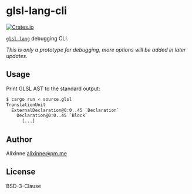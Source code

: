 # glsl-lang-cli

[![Crates.io](https://img.shields.io/crates/v/glsl-lang-cli)](https://crates.io/crates/glsl-lang-cli)

[`glsl-lang`](https://crates.io/crates/glsl-lang) debugging CLI.

*This is only a prototype for debugging, more options will be added in later updates.*

## Usage

Print GLSL AST to the standard output:
```bash
$ cargo run < source.glsl
TranslationUnit
  ExternalDeclaration@0:0..45 `Declaration`
    Declaration@0:0..45 `Block`
      [...]
```

## Author

Alixinne <alixinne@pm.me>

## License

BSD-3-Clause
